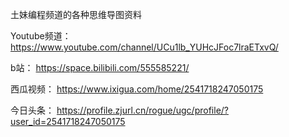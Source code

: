 土妹编程频道的各种思维导图资料

Youtube频道：
https://www.youtube.com/channel/UCu1lb_YUHcJFoc7lraETxvQ/

b站：
https://space.bilibili.com/555585221/

西瓜视频：
https://www.ixigua.com/home/2541718247050175

今日头条：
https://profile.zjurl.cn/rogue/ugc/profile/?user_id=2541718247050175
